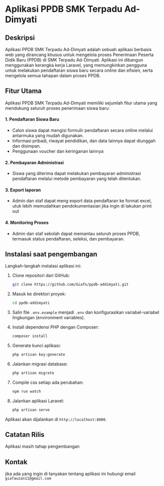# Aplikasi PPDB SMK Terpadu Ad-Dimyati

## Deskripsi
Aplikasi PPDB SMK Terpadu Ad-Dimyati adalah sebuah aplikasi berbasis web yang dirancang khusus untuk mengelola proses Penerimaan Peserta Didik Baru (PPDB) di SMK Terpadu Ad-Dimyati. Aplikasi ini dibangun menggunakan kerangka kerja Laravel, yang memungkinkan pengguna untuk melakukan pendaftaran siswa baru secara online dan efisien, serta mengelola semua tahapan dalam proses PPDB.

## Fitur Utama
Aplikasi PPDB SMK Terpadu Ad-Dimyati memiliki sejumlah fitur utama yang mendukung seluruh proses penerimaan siswa baru:
#### 1. Pendaftaran Siswa Baru 
- Calon siswa dapat mengisi formulir pendaftaran secara online melalui antarmuka yang mudah digunakan.
- Informasi pribadi, riwayat pendidikan, dan data lainnya dapat diunggah dan disimpan.
- Penggunaan voucher dan keringanan lainnya

#### 2. Pembayaran Administrasi
- Siswa yang diterima dapat melakukan pembayaran administrasi pendaftaran melalui metode pembayaran yang telah ditentukan.

#### 3. Export laporan
- Admin dan staf dapat meng export data pendaftaran ke format excel, utuk lebih memudahkan pendokumentasian jika ingin di lakukan print out

#### 4. Monitoring Proses
- Admin dan staf sekolah dapat memantau seluruh proses PPDB, termasuk status pendaftaran, seleksi, dan pembayaran.

## Instalasi saat pengembangan
Langkah-langkah instalasi aplikasi ini:

1. Clone repositori dari GitHub:

   ```bash
   git clone https://github.com/Giafn/ppdb-addimyati.git
   ```

2. Masuk ke direktori proyek:

   ```bash
   cd ppdb-addimyati
   ```

3. Salin file `.env.example` menjadi `.env` dan konfigurasikan variabel-variabel lingkungan (environment variables).

4. Install dependensi PHP dengan Composer:

   ```bash
   composer install
   ```

5. Generate kunci aplikasi:

   ```bash
   php artisan key:generate
   ```

6. Jalankan migrasi database:

   ```bash
   php artisan migrate
   ```
7. Compile css setiap ada perubahan:

   ```bash
   npm run watch
   ```
   
8. Jalankan aplikasi Laravel:

   ```bash
   php artisan serve
   ```

Aplikasi akan dijalankan di `http://localhost:8000`.


## Catatan Rilis
Aplikasi masih tahap pengembangan

## Kontak
jika ada yang ingin di tanyakan tentang aplikasi ini hubungi email `giafauzan11@gmail.com`
